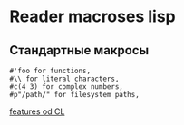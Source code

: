 Reader macroses lisp
====================


Стандартные макросы
-------------------


    #'foo for functions,
    #\\ for literal characters,
    #c(4 3) for complex numbers,
    #p"/path/" for filesystem paths,


[features od CL](http://random-state.net/features-of-common-lisp.html)